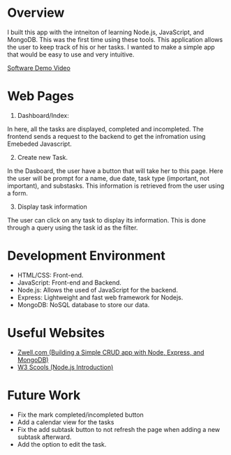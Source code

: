 # Overview
I built this app with the intneiton of learning Node.js, JavaScript, and MongoDB. This was the first time using these tools.
This application allows the user to keep track of his or her tasks. I wanted to make a simple app that would be easy to use and very intuitive.

[Software Demo Video](http://youtube.link.goes.here)

# Web Pages
1. Dashboard/Index:

In here, all the tasks are displayed, completed and incompleted. The frontend sends a request to the backend to get the infromation using Emebeded Javascript.

2. Create new Task.

In the Dasboard, the user have a button that will take her to this page. Here the user will be prompt for a name, due date, task type (important, not important), and substasks. This information is retrieved from the user using a form.

3. Display task information

The user can click on any task to display its information. This is done through a query using the task id as the filter. 


# Development Environment

 - HTML/CSS: Front-end. 
 - JavaScript: Front-end and Backend.
 - Node.js: Allows the used of JavaScript for the backend.
 - Express: Lightweight and fast web framework for Nodejs.
 - MongoDB: NoSQL database to store our data.

# Useful Websites


* [Zwell.com (Building a Simple CRUD app with Node, Express, and MongoDB)](https://zellwk.com/blog/crud-express-mongodb/)
* [W3 Scools (Node.js Introduction)](https://www.w3schools.com/nodejs/nodejs_intro.asp)

# Future Work
* Fix the mark completed/incompleted button
* Add a calendar view for the tasks
* Fix the add subtask button to not refresh the page when adding a new subtask afterward.
* Add the option to edit the task.